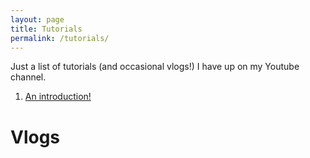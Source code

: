 ```yaml
---
layout: page
title: Tutorials
permalink: /tutorials/
---
```

Just a list of tutorials (and occasional vlogs!) I have up on my Youtube channel. 

1. [An introduction!](https://youtu.be/y24UBQfFDPM)

# Vlogs

